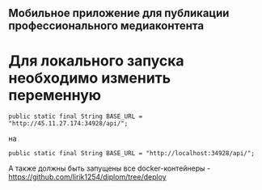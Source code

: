 ## Мобильное приложение для публикации профессионального медиаконтента
# Для локального запуска необходимо изменить переменную 
```
public static final String BASE_URL = "http://45.11.27.174:34928/api/";
```
на 
```
public static final String BASE_URL = "http://localhost:34928/api/";
```

А также должны быть запущены все docker-контейнеры - https://github.com/lirik1254/diplom/tree/deploy
